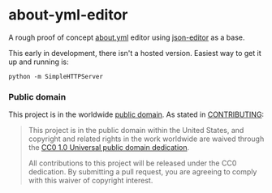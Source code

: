 # about-yml-editor

A rough proof of concept [about.yml](https://github.com/18f/about_yml) editor using [json-editor](https://github.com/JJediny/json-editor) as a base.

This early in development, there isn't a hosted version. Easiest way to get it up and running is:

```
python -m SimpleHTTPServer
```

### Public domain

This project is in the worldwide [public domain](LICENSE.md). As stated in [CONTRIBUTING](CONTRIBUTING.md):

> This project is in the public domain within the United States, and copyright and related rights in the work worldwide are waived through the [CC0 1.0 Universal public domain dedication](https://creativecommons.org/publicdomain/zero/1.0/).
>
> All contributions to this project will be released under the CC0 dedication. By submitting a pull request, you are agreeing to comply with this waiver of copyright interest.
